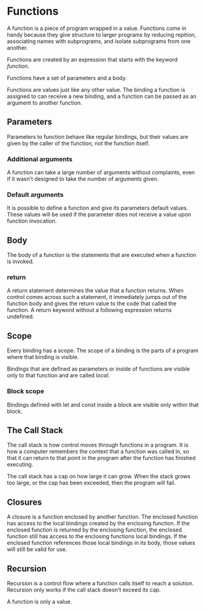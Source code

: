 # Functions

A function is a piece of program wrapped in a value. Functions come in handy
because they give structure to larger programs by reducing repition, associating
names with subprograms, and isolate subprograms from one another.

Functions are created by an expression that starts with the keyword *function*.

Functions have a set of parameters and a body.

Functions are values just like any other value. The binding a function is assigned to
can receive a new binding, and a function can be passed as an argument to another function.

## Parameters

Parameters to function behave like regular bindings, but their values are given by the
caller of the function, not the function itself.

### Additional arguments

A function can take a large number of arguments without complaints, even if it wasn't
designed to take the number of arguments given.

### Default arguments

It is possible to define a function and give its parameters default values. These values
will be used if the parameter does not receive a value upon function invocation.

## Body

The body of a function is the statements that are executed when a function is invoked.

### return

A return statement determines the value that a function returns. When control comes
across such a statement, it immediately jumps out of the function body and gives
the return value to the code that called the function. A return keyword without a
following expression returns undefined.

## Scope

Every binding has a scope. The scope of a binding is the parts of a program where that
binding is visible. 

Bindings that are defined as parameters or inside of functions are visible only to
that function and are called *local*.

### Block scope

Bindings defined with let and const inside a block are visible only within that block.

## The Call Stack

The call stack is how control moves through functions in a program. It is how a computer
remembers the context that a function was called in, so that it can return to that point
in the program after the function has finished executing.

The call stack has a cap on how large it can grow. When the stack grows too large, or the
cap has been exceeded, then the program will fail.

## Closures

A closure is a function enclosed by another function. The enclosed function has access to the
local bindings created by the enclosing function. If the enclosed function is returned by the
enclosing function, the enclosed function still has access to the enclosing functions local
bindings. If the enclosed function references those local bindings in its body, those values
will still be valid for use.

## Recursion

Recursion is a control flow where a function calls itself to reach a solution. Recursion
only works if the call stack doesn't exceed its cap.

A function is only a value.
